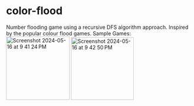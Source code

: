 # color-flood
Number flooding game using a recursive DFS algorithm approach. Inspired by the popular colour flood games.
Sample Games:
<img width="172" alt="Screenshot 2024-05-16 at 9 41 24 PM" src="https://github.com/JosephS1618/color-flood/assets/46387707/cac1b7f8-5e1a-4c91-9e88-c4064a19163f">
<img width="170" alt="Screenshot 2024-05-16 at 9 42 50 PM" src="https://github.com/JosephS1618/color-flood/assets/46387707/64794c38-fb90-42de-8356-0da070294a51">
